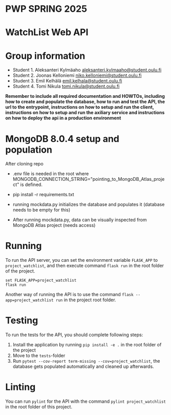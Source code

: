 # PWP SPRING 2025
# WatchList Web API
# Group information
* Student 1. Aleksanteri Kylmäaho  aleksanteri.kylmaaho@student.oulu.fi
* Student 2. Joonas Kelloniemi niko.kelloniemi@student.oulu.fi
* Student 3. Emil Kelhälä emil.kelhala@student.oulu.fi
* Student 4. Tomi Nikula tomi.nikula@student.oulu.fi


__Remember to include all required documentation and HOWTOs, including how to create and populate the database, how to run and test the API, the url to the entrypoint, instructions on how to setup and run the client, instructions on how to setup and run the axiliary service and instructions on how to deploy the api in a production environment__

# MongoDB 8.0.4 setup and population

After cloning repo
- .env file is needed in the root where MONGODB_CONNECTION_STRING="pointing_to_MongoDB_Atlas_project" is defined. 

- pip install -r requirements.txt

- running mockdata.py initializes the database and populates it (database needs to be empty for this)

- After running mockdata.py, data can be visually inspected from MongoDB Atlas project (needs access)

# Running

To run the API server, you can set the environment variable `FLASK_APP` to `project_watchlist`, and then execute command `flask run` in the root folder of the project.

```console
set FLASK_APP=project_watchlist
flask run
```

Another way of running the API is to use the command `flask --app=project_watchlist run` in the project root folder.

# Testing

To run the tests for the API, you should complete following steps:

1. Install the application by running `pip install -e .` in the root folder of the project
2. Move to the `tests`-folder
3. Run `pytest --cov-report term-missing --cov=project_watchlist`, the database gets populated automatically and cleaned up afterwards.

# Linting

You can run `pylint` for the API with the command `pylint project_watchlist` in the root folder of this project.
